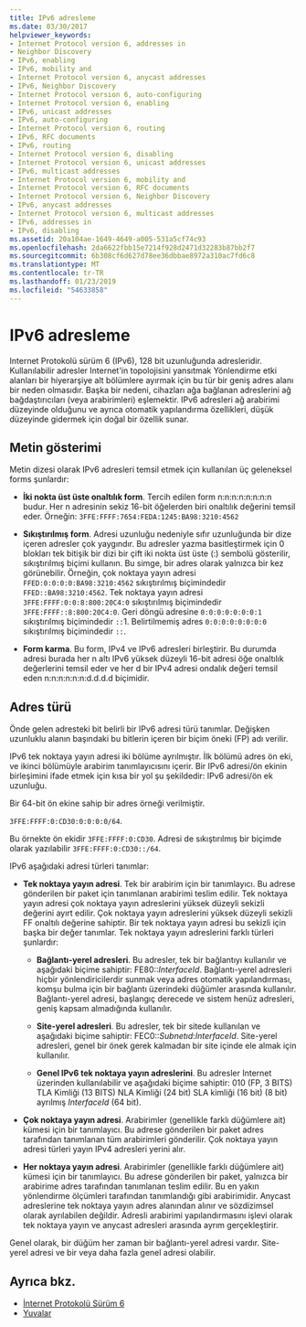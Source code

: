 ```yaml
---
title: IPv6 adresleme
ms.date: 03/30/2017
helpviewer_keywords:
- Internet Protocol version 6, addresses in
- Neighbor Discovery
- IPv6, enabling
- IPv6, mobility and
- Internet Protocol version 6, anycast addresses
- IPv6, Neighbor Discovery
- Internet Protocol version 6, auto-configuring
- Internet Protocol version 6, enabling
- IPv6, unicast addresses
- IPv6, auto-configuring
- Internet Protocol version 6, routing
- IPv6, RFC documents
- IPv6, routing
- Internet Protocol version 6, disabling
- Internet Protocol version 6, unicast addresses
- IPv6, multicast addresses
- Internet Protocol version 6, mobility and
- Internet Protocol version 6, RFC documents
- Internet Protocol version 6, Neighbor Discovery
- IPv6, anycast addresses
- Internet Protocol version 6, multicast addresses
- IPv6, addresses in
- IPv6, disabling
ms.assetid: 20a104ae-1649-4649-a005-531a5cf74c93
ms.openlocfilehash: 2da6622fbb15e7214f928d2471d32283b87bb2f7
ms.sourcegitcommit: 6b308cf6d627d78ee36dbbae8972a310ac7fd6c8
ms.translationtype: MT
ms.contentlocale: tr-TR
ms.lasthandoff: 01/23/2019
ms.locfileid: "54633858"
---
```

# <a name="ipv6-addressing"></a>IPv6 adresleme
Internet Protokolü sürüm 6 (IPv6), 128 bit uzunluğunda adresleridir. Kullanılabilir adresler Internet'in topolojisini yansıtmak Yönlendirme etki alanları bir hiyerarşiye alt bölümlere ayırmak için bu tür bir geniş adres alanı bir neden olmasıdır. Başka bir nedeni, cihazları ağa bağlanan adreslerini ağ bağdaştırıcıları (veya arabirimleri) eşlemektir. IPv6 adresleri ağ arabirimi düzeyinde olduğunu ve ayrıca otomatik yapılandırma özellikleri, düşük düzeyinde gidermek için doğal bir özellik sunar.  
  
## <a name="text-representation"></a>Metin gösterimi  
 Metin dizesi olarak IPv6 adresleri temsil etmek için kullanılan üç geleneksel forms şunlardır:  
  
-   **İki nokta üst üste onaltılık form**. Tercih edilen form n:n:n:n:n:n:n:n budur. Her n adresinin sekiz 16-bit öğelerden biri onaltılık değerini temsil eder. Örneğin: `3FFE:FFFF:7654:FEDA:1245:BA98:3210:4562`  
  
-   **Sıkıştırılmış form**. Adresi uzunluğu nedeniyle sıfır uzunluğunda bir dize içeren adresler çok yaygındır. Bu adresler yazma basitleştirmek için 0 blokları tek bitişik bir dizi bir çift iki nokta üst üste (:) sembolü gösterilir, sıkıştırılmış biçimi kullanın. Bu simge, bir adres olarak yalnızca bir kez görünebilir. Örneğin, çok noktaya yayın adresi `FFED:0:0:0:0:BA98:3210:4562` sıkıştırılmış biçimindedir `FFED::BA98:3210:4562`. Tek noktaya yayın adresi `3FFE:FFFF:0:0:8:800:20C4:0` sıkıştırılmış biçimindedir `3FFE:FFFF::8:800:20C4:0`. Geri döngü adresine `0:0:0:0:0:0:0:1` sıkıştırılmış biçimindedir `::`1. Belirtilmemiş adres `0:0:0:0:0:0:0:0` sıkıştırılmış biçimindedir `::`.  
  
-   **Form karma**. Bu form, IPv4 ve IPv6 adresleri birleştirir. Bu durumda adresi burada her n altı IPv6 yüksek düzeyli 16-bit adresi öğe onaltılık değerlerini temsil eder ve her d bir IPv4 adresi ondalık değeri temsil eden n:n:n:n:n:n:d.d.d.d biçimidir.  
  
## <a name="address-types"></a>Adres türü  
 Önde gelen adresteki bit belirli bir IPv6 adresi türü tanımlar. Değişken uzunluklu alanın başındaki bu bitlerin içeren bir biçim öneki (FP) adı verilir.  
  
 IPv6 tek noktaya yayın adresi iki bölüme ayrılmıştır. İlk bölümü adres ön eki, ve ikinci bölümüyle arabirim tanımlayıcısını içerir. Bir IPv6 adresi/ön ekinin birleşimini ifade etmek için kısa bir yol şu şekildedir: IPv6 adresi/ön ek uzunluğu.  
  
 Bir 64-bit ön ekine sahip bir adres örneği verilmiştir.  
  
 `3FFE:FFFF:0:CD30:0:0:0:0/64`.  
  
 Bu örnekte ön ekidir `3FFE:FFFF:0:CD30`. Adresi de sıkıştırılmış bir biçimde olarak yazılabilir `3FFE:FFFF:0:CD30::/64`.  
  
 IPv6 aşağıdaki adresi türleri tanımlar:  
  
-   **Tek noktaya yayın adresi**. Tek bir arabirim için bir tanımlayıcı. Bu adrese gönderilen bir paket için tanımlanan arabirimi teslim edilir. Tek noktaya yayın adresi çok noktaya yayın adreslerini yüksek düzeyli sekizli değerini ayırt edilir. Çok noktaya yayın adreslerini yüksek düzeyli sekizli FF onaltılı değerine sahiptir. Bir tek noktaya yayın adresi bu sekizli için başka bir değer tanımlar. Tek noktaya yayın adreslerini farklı türleri şunlardır:  
  
    -   **Bağlantı-yerel adresleri**. Bu adresler, tek bir bağlantıyı kullanılır ve aşağıdaki biçime sahiptir: FE80::*InterfaceId*. Bağlantı-yerel adresleri hiçbir yönlendiricilerdir sunmak veya adres otomatik yapılandırması, komşu bulma için bir bağlantı üzerindeki düğümler arasında kullanılır. Bağlantı-yerel adresi, başlangıç derecede ve sistem henüz adresleri, geniş kapsam almadığında kullanılır.  
  
    -   **Site-yerel adresleri**. Bu adresler, tek bir sitede kullanılan ve aşağıdaki biçime sahiptir: FEC0::*Subnetıd*:*InterfaceId*. Site-yerel adresleri, genel bir önek gerek kalmadan bir site içinde ele almak için kullanılır.  
  
    -   **Genel IPv6 tek noktaya yayın adreslerini**. Bu adresler Internet üzerinden kullanılabilir ve aşağıdaki biçime sahiptir: 010 (FP, 3 BITS) TLA Kimliği (13 BITS) NLA Kimliği (24 bit) SLA kimliği (16 bit) (8 bit) ayrılmış *InterfaceId* (64 bit).  
  
-   **Çok noktaya yayın adresi**. Arabirimler (genellikle farklı düğümlere ait) kümesi için bir tanımlayıcı. Bu adrese gönderilen bir paket adres tarafından tanımlanan tüm arabirimleri gönderilir. Çok noktaya yayın adresi türleri yayın IPv4 adresleri yerini alır.  
  
-   **Her noktaya yayın adresi**. Arabirimler (genellikle farklı düğümlere ait) kümesi için bir tanımlayıcı. Bu adrese gönderilen bir paket, yalnızca bir arabirime adres tarafından tanımlanan teslim edilir. Bu en yakın yönlendirme ölçümleri tarafından tanımlandığı gibi arabirimidir. Anycast adreslerine tek noktaya yayın adres alanından alınır ve sözdizimsel olarak ayrılabilen değildir. Adresli arabirimi yapılandırmasını işlevi olarak tek noktaya yayın ve anycast adresleri arasında ayrım gerçekleştirir.  
  
 Genel olarak, bir düğüm her zaman bir bağlantı-yerel adresi vardır. Site-yerel adresi ve bir veya daha fazla genel adresi olabilir.  
  
## <a name="see-also"></a>Ayrıca bkz.
- [İnternet Protokolü Sürüm 6](../../../docs/framework/network-programming/internet-protocol-version-6.md)
- [Yuvalar](../../../docs/framework/network-programming/sockets.md)
